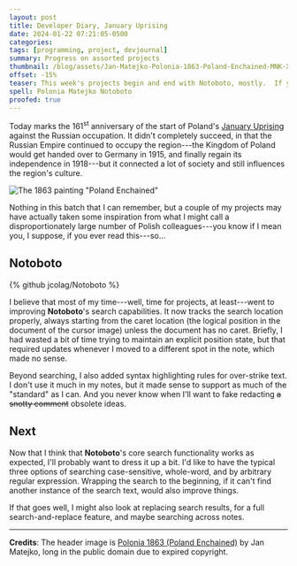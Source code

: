 ```yaml
---
layout: post
title: Developer Diary, January Uprising
date: 2024-01-22 07:21:05-0500
categories:
tags: [programming, project, devjournal]
summary: Progress on assorted projects
thumbnail: /blog/assets/Jan-Matejko-Polonia-1863-Poland-Enchained-MNK-XII-453-National-Museum-Kraków.png
offset: -15%
teaser: This week's projects begin and end with Notoboto, mostly.  If you want to hear about searching in Tcl/Tk, then I guess that I wrote this for you.
spell: Polonia Matejko Notoboto
proofed: true
---
```


Today marks the 161<sup>st</sup> anniversary of the start of Poland's [January Uprising](https://en.wikipedia.org/wiki/January_Uprising) against the Russian occupation.  It didn't completely succeed, in that the Russian Empire continued to occupy the region---the Kingdom of Poland would get handed over to Germany in 1915, and finally regain its independence in 1918---but it connected a lot of society and still influences the region's culture.

![The 1863 painting "Poland Enchained"](/blog/assets/Jan-Matejko-Polonia-1863-Poland-Enchained-MNK-XII-453-National-Museum-Kraków.png "The poster in the background looks like a prop from Doctor Who so that the characters can gasp at their new locale...")

Nothing in this batch that I can remember, but a couple of my projects may have actually taken some inspiration from what I might call a disproportionately large number of Polish colleagues---you know if I mean you, I suppose, if you ever read this---so...

## Notoboto

{% github jcolag/Notoboto %}

I believe that most of my time---well, time for projects, at least---went to improving **Notoboto**'s search capabilities.  It now tracks the search location properly, always starting from the caret location (the logical position in the document of the cursor image) unless the document has no caret.  Briefly, I had wasted a bit of time trying to maintain an explicit position state, but that required updates whenever I moved to a different spot in the note, which made no sense.

Beyond searching, I also added syntax highlighting rules for over-strike text.  I don't use it much in my notes, but it made sense to support as much of the "standard" as I can.  And you never know when I'll want to fake redacting ~~a snotty comment~~ obsolete ideas.

## Next

Now that I think that **Notoboto**'s core search functionality works as expected, I'll probably want to dress it up a bit.  I'd like to have the typical three options of searching case-sensitive, whole-word, and by arbitrary regular expression.  Wrapping the search to the beginning, if it can't find another instance of the search text, would also improve things.

If that goes well, I might also look at replacing search results, for a full search-and-replace feature, and maybe searching across notes.

* * *

**Credits**:  The header image is [Polonia 1863 (Poland Enchained)](https://zbiory.mnk.pl/en/search-result/advance/catalog/325087) by Jan Matejko, long in the public domain due to expired copyright.
